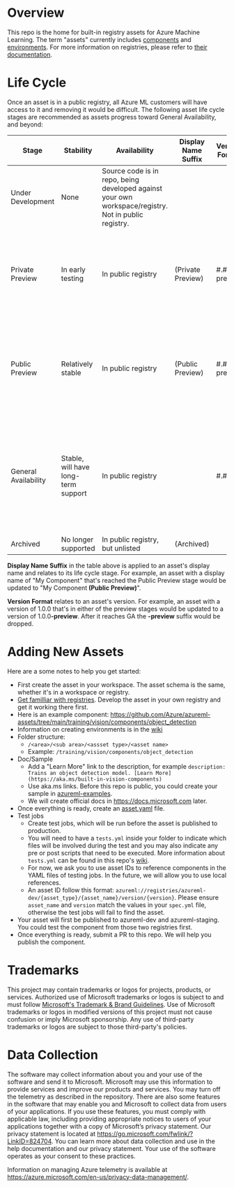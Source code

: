 # Overview
This repo is the home for built-in registry assets for Azure Machine Learning. The term "assets" currently includes [components](https://docs.microsoft.com/en-us/azure/machine-learning/concept-component) and [environments](https://docs.microsoft.com/en-us/azure/machine-learning/concept-environments). For more information on registries, please refer to [their documentation](https://github.com/Azure/azureml-previews/tree/main/previews/registries).

# Life Cycle
Once an asset is in a public registry, all Azure ML customers will have access to it and removing it would be difficult. The following asset life cycle stages are recommended as assets progress toward General Availability, and beyond:

| Stage | Stability | Availability | Display Name Suffix | Version Format | Notes |
|-------|-----------|--------------|---------------------|----------------|-------|
| Under Development | None | Source code is in repo, being developed against your own workspace/registry. Not in  public registry. | | | |
| Private Preview | In early testing | In public registry | (Private Preview) | #.#.#-preview | By end of Private Preview, asset *could be deleted* if not moving forward. |
| Public Preview | Relatively stable | In public registry |(Public Preview) | #.#.#-preview | By end of Public Preview, asset *can't be deleted*, but can be archived (see below). |
| General Availability | Stable, will have long-term support | In public registry | | #.#.# | **No interface breaking changes are allowed**. If there are breaking changes, create another asset. |
| Archived | No longer supported | In public registry, but unlisted | (Archived) | | |

**Display Name Suffix** in the table above is applied to an asset's display name and relates to its life cycle stage. For example, an asset with a display name of "My Component" that's reached the Public Preview stage would be updated to "My Component<b> (Public Preview)</b>".

**Version Format** relates to an asset's version. For example, an asset with a version of 1.0.0 that's in either of the preview stages would be updated to a version of 1.0.0<b>-preview</b>. After it reaches GA the **-preview** suffix would be dropped.

# Adding New Assets
Here are a some notes to help you get started:
* First create the asset in your workspace. The asset schema is the same, whether it's in a workspace or registry.
* [Get familliar with registries](https://github.com/Azure/azureml-previews/tree/main/previews/registries). Develop the asset in your own registry and get it working there first. 
* Here is an example component: https://github.com/Azure/azureml-assets/tree/main/training/vision/components/object_detection
* Information on creating environments is in the [wiki](https://github.com/Azure/azureml-assets/wiki/Environments)
* Folder structure:
  * `/<area>/<sub area>/<assset type>/<asset name>`
  * Example: `/training/vision/components/object_detection`
* Doc/Sample
  * Add a "Learn More" link to the description, for example
  ```description: Trains an object detection model. [Learn More](https://aka.ms/built-in-vision-components)```
  * Use aka.ms links. Before this repo is public, you could create your sample in [azureml-examples](https://github.com/Azure/azureml-examples/tree/main).
  * We will create official docs in https://docs.microsoft.com later.
* Once everything is ready, create an [asset.yaml](https://github.com/Azure/azureml-assets/blob/release/latest/component/train_object_detection_model/object_detection/asset.yaml) file.
* Test jobs
  * Create test jobs, which will be run before the asset is published to production.
  * You will need to have a `tests.yml` inside your folder to indicate which files will be involved during the test and you may also indicate any pre or post scripts that need to be executed. More information about `tests.yml` can be found in this repo's [wiki](https://github.com/Azure/azureml-assets/wiki/Adding-Test-Job).
  * For now, we ask you to use asset IDs to reference components in the YAML files of testing jobs. In the future, we will allow you to use local references.
  * An asset ID follow this format:
  `azureml://registries/azureml-dev/{asset_type}/{asset_name}/version/{version}`. Please ensure `asset_name` and `version` match the values in your `spec.yml` file, otherwise the test jobs will fail to find the asset.
* Your asset will first be published to azureml-dev and azureml-staging. You could test the component from those two registries first.
* Once everything is ready, submit a PR to this repo. We will help you publish the component.

# Trademarks
This project may contain trademarks or logos for projects, products, or services. Authorized use of Microsoft 
trademarks or logos is subject to and must follow 
[Microsoft's Trademark & Brand Guidelines](https://www.microsoft.com/en-us/legal/intellectualproperty/trademarks/usage/general).
Use of Microsoft trademarks or logos in modified versions of this project must not cause confusion or imply Microsoft sponsorship.
Any use of third-party trademarks or logos are subject to those third-party's policies.

# Data Collection
The software may collect information about you and your use of the software and send it to Microsoft. Microsoft may use this information to provide services and improve our products and services. You may turn off the telemetry as described in the repository. There are also some features in the software that may enable you and Microsoft to collect data from users of your applications. If you use these features, you must comply with applicable law, including providing appropriate notices to users of your applications together with a copy of Microsoft’s privacy statement. Our privacy statement is located at https://go.microsoft.com/fwlink/?LinkID=824704. You can learn more about data collection and use in the help documentation and our privacy statement. Your use of the software operates as your consent to these practices.

Information on managing Azure telemetry is available at https://azure.microsoft.com/en-us/privacy-data-management/.
